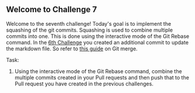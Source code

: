 ## Welcome to Challenge 7

Welcome to the seventh challenge!
Today's goal is to implement the squashing of the git commits. Squashing is used to combine multiple commits into one. This is done using the interactive mode of the Git Rebase command.
In the [6th Challenge](https://github.com/srijoy-paul/git-github-Practice-repo/blob/main/Challenges/Challenge%206.md) you created an additional commit to update the markdown file. 
So refer to [this guide](https://www.freecodecamp.org/news/git-squash-explained/) on Git merge. 

Task: 
1. Using the interactive mode of the Git Rebase command, combine the multiple commits created in your Pull requests and then push that to the Pull request you have created in the previous challenges.
